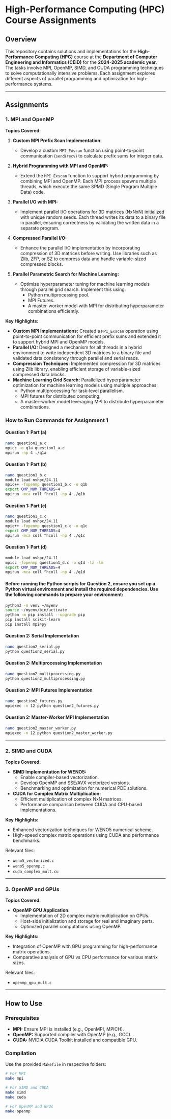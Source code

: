 # High-Performance Computing (HPC) Course Assignments

## Overview

This repository contains solutions and implementations for the **High-Performance Computing (HPC)** course at the **Department of Computer Engineering and Informatics (CEID)** for the **2024-2025 academic year**. The tasks involve MPI, OpenMP, SIMD, and CUDA programming techniques to solve computationally intensive problems. Each assignment explores different aspects of parallel programming and optimization for high-performance systems.

---

## Assignments

### 1. MPI and OpenMP

**Topics Covered:**

1. **Custom MPI Prefix Scan Implementation:**
   - Develop a custom `MPI_Exscan` function using point-to-point communication (`send`/`recv`) to calculate prefix sums for integer data.

2. **Hybrid Programming with MPI and OpenMP:**
   - Extend the `MPI_Exscan` function to support hybrid programming by combining MPI and OpenMP. Each MPI process spawns multiple threads, which execute the same SPMD (Single Program Multiple Data) code.

3. **Parallel I/O with MPI:**
   - Implement parallel I/O operations for 3D matrices (NxNxN) initialized with unique random seeds. Each thread writes its data to a binary file in parallel, ensuring correctness by validating the written data in a separate program.

4. **Compressed Parallel I/O:**
   - Enhance the parallel I/O implementation by incorporating compression of 3D matrices before writing. Use libraries such as Zlib, ZFP, or SZ to compress data and handle variable-sized compressed blocks.

5. **Parallel Parametric Search for Machine Learning:**
   - Optimize hyperparameter tuning for machine learning models through parallel grid search. Implement this using:
     - Python multiprocessing pool.
     - MPI Futures.
     - A master-worker model with MPI for distributing hyperparameter combinations efficiently.


**Key Highlights:**
- **Custom MPI Implementations:** Created a `MPI_Exscan` operation using point-to-point communication for efficient prefix sums and extended it to support hybrid MPI and OpenMP models.
- **Parallel I/O:** Designed a mechanism for all threads in a hybrid environment to write independent 3D matrices to a binary file and validated data consistency through parallel and serial reads.
- **Compression Techniques:** Implemented compression for 3D matrices using Zlib library, enabling efficient storage of variable-sized compressed data blocks.
- **Machine Learning Grid Search:** Parallelized hyperparameter optimization for machine learning models using multiple approaches:
  - Python multiprocessing for task-level parallelism.
  - MPI futures for distributed computing.
  - A master-worker model leveraging MPI to distribute hyperparameter combinations.

### How to Run Commands for Assignment 1

#### Question 1: Part (a)
```bash
nano question1_a.c
mpicc -o q1a question1_a.c
mpirun -np 4 ./q1a
```

#### Question 1: Part (b)
```bash
nano question1_b.c
module load nvhpc/24.11
mpic++ -fopenmp question1_b.c -o q1b
export OMP_NUM_THREADS=4
mpirun -mca coll ^hcoll -np 4 ./q1b
```

#### Question 1: Part (c)
```bash
nano question1_c.c
module load nvhpc/24.11
mpic++ -fopenmp question1_c.c -o q1c
export OMP_NUM_THREADS=4
mpirun -mca coll ^hcoll -np 4 ./q1c
```

#### Question 1: Part (d)
```bash
module load nvhpc/24.11
mpicc -fopenmp question1_d.c -o q1d -lz -lm
export OMP_NUM_THREADS=4
mpirun -mca coll ^hcoll -np 4 ./q1d
```

#### Before running the Python scripts for Question 2, ensure you set up a Python virtual environment and install the required dependencies. Use the following commands to prepare your environment:

```bash
python3 -m venv ~/myenv
source ~/myenv/bin/activate
python -m pip install --upgrade pip
pip install scikit-learn
pip install mpi4py
```

#### Question 2: Serial Implementation
```bash
nano question2_serial.py
python question2_serial.py
```

#### Question 2: Multiprocessing Implementation
```bash
nano question2_multiprocessing.py
python question2_multiprocessing.py
```

#### Question 2: MPI Futures Implementation
```bash
nano question2_futures.py
mpiexec -n 12 python question2_futures.py
```

#### Question 2: Master-Worker MPI Implementation
```bash
nano question2_master_worker.py
mpiexec -n 12 python question2_master_worker.py
```

---

### 2. SIMD and CUDA
**Topics Covered:**
- **SIMD Implementation for WENO5:**
  - Enable compiler-based vectorization.
  - Develop OpenMP and SSE/AVX vectorized versions.
  - Benchmarking and optimization for numerical PDE solutions.
- **CUDA for Complex Matrix Multiplication:**
  - Efficient multiplication of complex NxN matrices.
  - Performance comparison between CUDA and CPU-based implementations.

**Key Highlights:**
- Enhanced vectorization techniques for WENO5 numerical scheme.
- High-speed complex matrix operations using CUDA and performance benchmarks.

Relevant files:
- `weno5_vectorized.c`
- `weno5_openmp.c`
- `cuda_complex_mult.cu`

---

### 3. OpenMP and GPUs
**Topics Covered:**
- **OpenMP GPU Application:**
  - Implementation of 2D complex matrix multiplication on GPUs.
  - Host-side initialization and storage for real and imaginary parts.
  - Optimized parallel computations using OpenMP.

**Key Highlights:**
- Integration of OpenMP with GPU programming for high-performance matrix operations.
- Comparative analysis of GPU vs CPU performance for various matrix sizes.

Relevant files:
- `openmp_gpu_mult.c`

---

## How to Use

### Prerequisites
- **MPI:** Ensure MPI is installed (e.g., OpenMPI, MPICH).
- **OpenMP:** Supported compiler with OpenMP (e.g., GCC).
- **CUDA:** NVIDIA CUDA Toolkit installed and compatible GPU.

### Compilation
Use the provided `Makefile` in respective folders:
```bash
# For MPI
make mpi

# For SIMD and CUDA
make simd
make cuda

# For OpenMP and GPUs
make openmp
